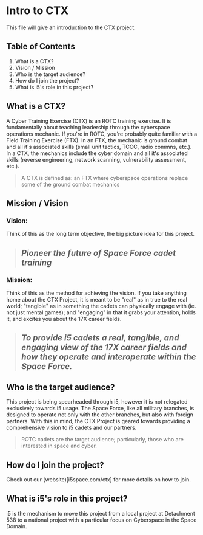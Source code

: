 # Intro to CTX

This file will give an introduction to the CTX project.

## Table of Contents

1. What is a CTX?
1. Vision / Mission
1. Who is the target audience?
1. How do I join the project?
1. What is i5's role in this project?

## What is a CTX?

A Cyber Training Exercise (CTX) is an ROTC training exercise. It is fundamentally about teaching leadership through the cyberspace operations mechanic. If you're in ROTC, you're probably quite familiar with a Field Training Exercise (FTX). In an FTX, the mechanic is ground combat and all it's associated skills (small unit tactics, TCCC, radio commns, etc.). In a CTX, the mechanics include the cyber domain and all it's associated skills (reverse engineering, network scanning, vulnerability assessment, etc.).

> A CTX is defined as: an FTX where cyberspace operations replace some of the ground combat mechanics

## Mission / Vision

### Vision:

Think of this as the long term objective, the big picture idea for this project.


> ## *Pioneer the future of Space Force cadet training*


### Mission:

Think of this as the method for achieving the vision. If you take anything home about the CTX Project, it is meant to be "real" as in true to the real world; "tangible" as in something the cadets can physically engage with (ie. not just mental games); and "engaging" in that it grabs your attention, holds it, and excites you about the 17X career fields.


> ## *To provide i5 cadets a real, tangible, and engaging view of the 17X career fields and how they operate and interoperate within the Space Force.*


## Who is the target audience?

This project is being spearheaded through i5, however it is not relegated exclusively towards i5 usage. The Space Force, like all military branches, is designed to operate not only with the other branches, but also with foreign partners. With this in mind, the CTX Project is geared towards providing a comprehensive vision to i5 cadets and our partners.

> ROTC cadets are the target audience; particularly, those who are interested in space and cyber.

## How do I join the project?

Check out our (website)[i5space.com/ctx] for more details on how to join.

## What is i5's role in this project?

i5 is the mechanism to move this project from a local project at Detachment 538 to a national project with a particular focus on Cyberspace in the Space Domain.
